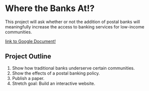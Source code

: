 # Where the Banks At!?

This project will ask whether or not the addition of postal banks will meaningfully increase the access to banking services for low-income communities.

[link to Google Document!](https://docs.google.com/document/d/1l8grA5MtUjmP3g_PPEzQwTkT8oWLZWkSJIlXxwkFLrM/edit)

## Project Outline 

1. Show how traditional banks underserve certain communities. 
2. Show the effects of a postal banking policy. 
3. Publish a paper.
4. Stretch goal: Build an interactive website.
